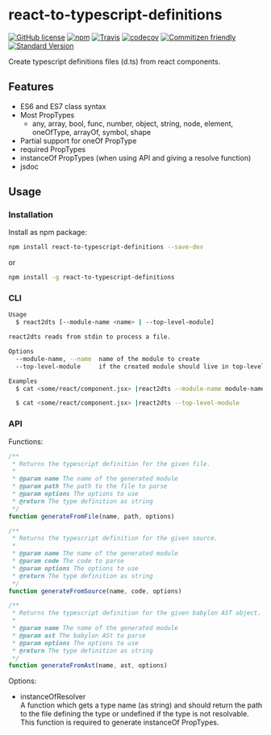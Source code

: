 # react-to-typescript-definitions

[![GitHub license][license-image]][license-link]
[![npm][npm-image]][npm-link]
[![Travis][ci-image]][ci-link]
[![codecov][coverage-image]][coverage-link]
[![Commitizen friendly][commitizen-image]][commitizen-link]
[![Standard Version][standard-version-image]][standard-version-link]

Create typescript definitions files (d.ts) from react components.

## Features

* ES6 and ES7 class syntax
* Most PropTypes
  * any, array, bool, func, number, object, string, node, element, oneOfType, arrayOf, symbol, shape
* Partial support for oneOf PropType
* required PropTypes
* instanceOf PropTypes (when using API and giving a resolve function)
* jsdoc

## Usage

### Installation

Install as npm package:

```sh
npm install react-to-typescript-definitions --save-dev
```

or

```sh
npm install -g react-to-typescript-definitions
```

### CLI

```sh
Usage
  $ react2dts [--module-name <name> | --top-level-module]

react2dts reads from stdin to process a file.

Options
  --module-name, --name  name of the module to create
  --top-level-module     if the created module should live in top-level

Examples
  $ cat <some/react/component.jsx> |react2dts --module-name module-name

  $ cat <some/react/component.jsx> |react2dts --top-level-module
```

### API

Functions:

```js
/**
 * Returns the typescript definition for the given file.
 *
 * @param name The name of the generated module
 * @param path The path to the file to parse
 * @param options The options to use
 * @return The type definition as string
 */
function generateFromFile(name, path, options)
```

```js
/**
 * Returns the typescript definition for the given source.
 *
 * @param name The name of the generated module
 * @param code The code to parse
 * @param options The options to use
 * @return The type definition as string
 */
function generateFromSource(name, code, options)
```

```js
/**
 * Returns the typescript definition for the given babylon AST object.
 *
 * @param name The name of the generated module
 * @param ast The babylon ASt to parse
 * @param options The options to use
 * @return The type definition as string
 */
function generateFromAst(name, ast, options)
```

Options:

* instanceOfResolver  
  A function which gets a type name (as string) and should return the path
  to the file defining the type or undefined if the type is not resolvable.
  This function is required to generate instanceOf PropTypes.

[license-image]: https://img.shields.io/github/license/KnisterPeter/react-to-typescript-definitions.svg
[license-link]: https://github.com/KnisterPeter/react-to-typescript-definitions
[npm-image]: https://img.shields.io/npm/v/react-to-typescript-definitions.svg
[npm-link]: https://www.npmjs.com/package/react-to-typescript-definitions
[ci-image]: https://img.shields.io/travis/KnisterPeter/react-to-typescript-definitions.svg
[ci-link]: https://travis-ci.org/KnisterPeter/react-to-typescript-definitions
[coverage-image]: https://codecov.io/gh/KnisterPeter/react-to-typescript-definitions/branch/master/graph/badge.svg
[coverage-link]: https://codecov.io/gh/KnisterPeter/react-to-typescript-definitions
[commitizen-image]: https://img.shields.io/badge/commitizen-friendly-brightgreen.svg
[commitizen-link]: http://commitizen.github.io/cz-cli/
[standard-version-image]: https://img.shields.io/badge/release-standard%20version-brightgreen.svg
[standard-version-link]: https://github.com/conventional-changelog/standard-version
